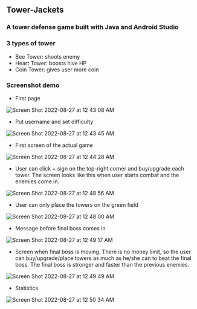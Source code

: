 ## Tower-Jackets

### A tower defense game built with Java and Android Studio

### 3 types of tower
- Bee Tower: shoots enemy
- Heart Tower: boosts hive HP
- Coin Tower: gives user more coin

### Screenshot demo
- First page

![Screen Shot 2022-08-27 at 12 43 08 AM](https://user-images.githubusercontent.com/79822409/187014947-ab2c5c88-5ccd-447e-b266-1b2ceaa600b2.png)


- Put username and set difficulty

![Screen Shot 2022-08-27 at 12 43 45 AM](https://user-images.githubusercontent.com/79822409/187014962-9963d448-874c-46cb-81a3-1683494f5bff.png)


- First screen of the actual game

![Screen Shot 2022-08-27 at 12 44 28 AM](https://user-images.githubusercontent.com/79822409/187014967-5cdb6b1a-58df-44a3-8b3b-67c4c2cc79fc.png)


- User can click + sign on the top-right corner and buy/upgrade each tower. The screen looks like this when user starts combat and the enemies come in.

![Screen Shot 2022-08-27 at 12 48 56 AM](https://user-images.githubusercontent.com/79822409/187014994-47116379-bac2-435f-9c0e-436c6e56faf8.png)


- User can only place the towers on the green field

![Screen Shot 2022-08-27 at 12 48 00 AM](https://user-images.githubusercontent.com/79822409/187015101-1e0508ae-2714-45ba-b42e-98b3203f3e57.png)


- Message before final boss comes in

![Screen Shot 2022-08-27 at 12 49 17 AM](https://user-images.githubusercontent.com/79822409/187015164-a5b5992f-0ef1-446c-b7c9-9fbcb44e2538.png)


- Screen when final boss is moving. There is no money limit, so the user can buy/upgrade/place towers as much as he/she can to beat the final boss. The final boss is stronger and faster than the previous enemies.

![Screen Shot 2022-08-27 at 12 49 49 AM](https://user-images.githubusercontent.com/79822409/187015241-c814fb6b-989d-42ae-b25d-968d4ca9ca56.png)


- Statistics

![Screen Shot 2022-08-27 at 12 50 34 AM](https://user-images.githubusercontent.com/79822409/187015259-e42e75a3-beb8-4d00-9dca-a6ab72ff81f8.png)

